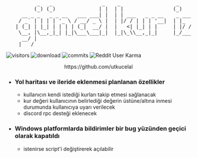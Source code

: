 <a>

<pre>
          _   _                _    _                  _     _            _      _ 
         (_) (_)              | |  | |                (_)   | |          (_)    (_)
     __ _ _   _ _ __   ___ ___| |  | | ___   _ _ __    _ ___| | ___ _   _ _  ___ _ 
    / _` | | | | '_ \ / __/ _ \ |  | |/ / | | | '__|  | |_  / |/ _ \ | | | |/ __| |
   | (_| | |_| | | | | (_|  __/ |  |   <| |_| | |     | |/ /| |  __/ |_| | | (__| |
    \__, |\__,_|_| |_|\___\___|_|  |_|\_\\__,_|_|     |_/___|_|\___|\__, |_|\___|_|
     __/ |                                                          __/ |         
    |___/                                                          |___/       
</pre>
![visitors](https://visitor-badge.laobi.icu/badge?page_id=utkucelal.guncel_kur_izleyici) 
![download](https://img.shields.io/github/downloads-pre/utkucelal/guncel_kur_izleyici/latest/total)
![commits](https://img.shields.io/github/last-commit/utkucelal/guncel_kur_izleyici)
![Reddit User Karma](https://img.shields.io/reddit/user-karma/combined/utkucelal11?style=flat)
<p style="text-align: center;">https://github.com/utkucelal</p>
<a>

- ### Yol haritası ve ileride eklenmesi planlanan özellikler
  - kullanıcın kendi istediği kurları takip etmesi sağlanacak
  - kur değeri kullanıcının belirlediği değerin üstüne/altına inmesi durumunda kullanıcıya uyarı verilecek
  - discord rpc desteği eklenecek

- ### Windows platformlarda bildirimler bir bug yüzünden geçici olarak kapatıldı
    - istenirse script'i değiştirerek açılabilir
